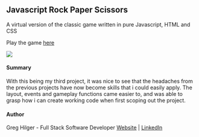## Javascript Rock Paper Scissors 

A virtual version of the classic game written in pure Javascript, HTML and CSS

Play the game [here](https://ghilger16.github.io/GH-Roshambo/)

![](Images/preview.png)

#### Summary

With this being my third project, it was nice to see that the headaches
from the previous projects have now become skills that i could easily apply.  The layout,
events and gameplay functions came easier to, and was able to grasp how i can create
working code when first scoping out the project.

#### Author

Greg Hilger - Full Stack Software Developer  [Website](https://www.gregoryhilger.com) | [LinkedIn](https://www.linkedin.com/in/gregoryhilger/)
